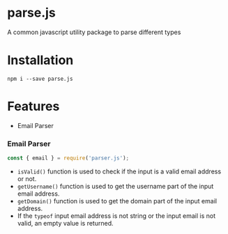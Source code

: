# parse.js
A common javascript utility package to parse different types

# Installation
```shell
npm i --save parse.js
```

# Features
- Email Parser


### Email Parser
```javascript
const { email } = require('parser.js');
```
- `isValid()` function is used to check if the input is a valid email address or not.
- `getUsername()` function is used to get the username part of the input email address.
- `getDomain()` function is used to get the domain part of the input email address.
-  If the `typeof` input email address is not string or the input email is not valid, an empty value is returned.